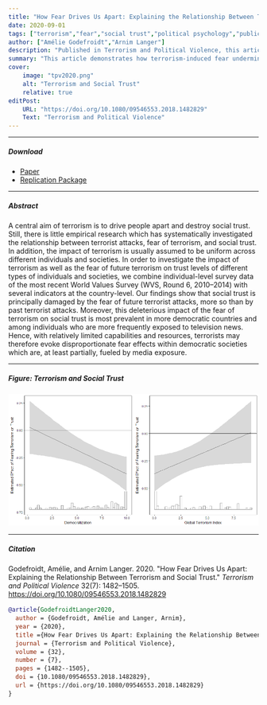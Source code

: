 ```yaml
---
title: "How Fear Drives Us Apart: Explaining the Relationship Between Terrorism and Social Trust"
date: 2020-09-01
tags: ["terrorism","fear","social trust","political psychology","public opinion"]
author: ["Amélie Godefroidt","Arnim Langer"]
description: "Published in Terrorism and Political Violence, this article analyzes how terrorism erodes social trust by heightening fear."
summary: "This article demonstrates how terrorism-induced fear undermines social trust. Drawing on cross-national data and theoretical insights, it shows that terrorism reduces trust not through direct exposure alone but through the broader societal climate of fear it generates."
cover:
    image: "tpv2020.png"
    alt: "Terrorism and Social Trust"
    relative: true
editPost:
    URL: "https://doi.org/10.1080/09546553.2018.1482829"
    Text: "Terrorism and Political Violence"
---
```


---

##### Download

+ [Paper](tpv2020.pdf)
+ [Replication Package](https://doi.org/10.7910/DVN/YQRUJR)

---

##### Abstract

A central aim of terrorism is to drive people apart and destroy social trust. Still, there is little empirical research which has systematically investigated the relationship between terrorist attacks, fear of terrorism, and social trust. In addition, the impact of terrorism is usually assumed to be uniform across different individuals and societies. In order to investigate the impact of terrorism as well as the fear of future terrorism on trust levels of different types of individuals and societies, we combine individual-level survey data of the most recent World Values Survey (WVS, Round 6, 2010–2014) with several indicators at the country-level. Our findings show that social trust is principally damaged by the fear of future terrorist attacks, more so than by past terrorist attacks. Moreover, this deleterious impact of the fear of terrorism on social trust is most prevalent in more democratic countries and among individuals who are more frequently exposed to television news. Hence, with relatively limited capabilities and resources, terrorists may therefore evoke disproportionate fear effects within democratic societies which are, at least partially, fueled by media exposure.

---

##### Figure: Terrorism and Social Trust

![](tpv2020.png)

---

##### Citation

Godefroidt, Amélie, and Arnim Langer. 2020. "How Fear Drives Us Apart: Explaining the Relationship Between Terrorism and Social Trust." *Terrorism and Political Violence* 32(7): 1482–1505. https://doi.org/10.1080/09546553.2018.1482829

```BibTeX
@article{GodefroidtLanger2020,
  author = {Godefroidt, Amélie and Langer, Arnim},
  year = {2020},
  title ={How Fear Drives Us Apart: Explaining the Relationship Between Terrorism and Social Trust},
  journal = {Terrorism and Political Violence},
  volume = {32},
  number = {7},
  pages = {1482--1505},
  doi = {10.1080/09546553.2018.1482829},
  url = {https://doi.org/10.1080/09546553.2018.1482829}
}
```


